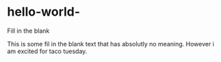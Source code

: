 # hello-world-
Fill in the blank 

This is some fil in the blank text that has absolutly no meaning. 
However i am excited for taco tuesday. 

